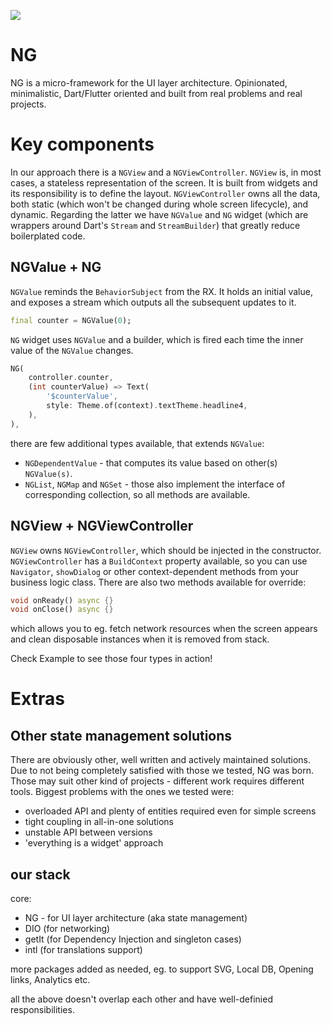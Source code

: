 ![](https://github.com/nomtek/ng/workflows/Flutter%20CI/badge.svg)

# NG

NG is a micro-framework for the UI layer architecture. Opinionated, minimalistic, Dart/Flutter oriented and built from real problems and real projects.

# Key components

In our approach there is a `NGView` and a `NGViewController`. `NGView` is, in most cases, a stateless representation of the screen. It is built from widgets and its responsibility is to define the layout. `NGViewController` owns all the data, both static (which won't be changed during whole screen lifecycle), and dynamic. Regarding the latter we have `NGValue` and `NG` widget (which are wrappers around Dart's `Stream` and `StreamBuilder`) that greatly reduce boilerplated code.

## NGValue + NG

`NGValue` reminds the `BehaviorSubject` from the RX. It holds an initial value, and exposes a stream which outputs all the subsequent updates to it. 
```dart
final counter = NGValue(0);
```

`NG` widget uses `NGValue` and a builder, which is fired each time the inner value of the `NGValue` changes.

```dart
NG(
    controller.counter,
    (int counterValue) => Text(
        '$counterValue',
        style: Theme.of(context).textTheme.headline4,
    ),
),
```

there are few additional types available, that extends `NGValue`:
- `NGDependentValue` - that computes its value based on other(s) `NGValue(s)`.
- `NGList`, `NGMap` and `NGSet` - those also implement the interface of corresponding collection, so all methods are available.

## NGView + NGViewController

`NGView` owns `NGViewController`, which should be injected in the constructor. `NGViewController` has a `BuildContext` property available, so you can use `Navigator`, `showDialog` or other context-dependent methods from your business logic class. There are also two methods available for override:

```dart
void onReady() async {}
void onClose() async {}
```

which allows you to eg. fetch network resources when the screen appears and clean disposable instances when it is removed from stack.

Check Example to see those four types in action!

# Extras

## Other state management solutions

There are obviously other, well written and actively maintained solutions. Due to not being completely satisfied with those we tested, NG was born. Those may suit other kind of projects - different work requires different tools. Biggest problems with the ones we tested were:

- overloaded API and plenty of entities required even for simple screens
- tight coupling in all-in-one solutions
- unstable API between versions
- 'everything is a widget' approach

## our stack

core:

* NG - for UI layer architecture (aka state management)
* DIO (for networking)
* getIt (for Dependency Injection and singleton cases)
* intl (for translations support)

more packages added as needed, eg. to support SVG, Local DB, Opening links, Analytics etc.

all the above doesn't overlap each other and have well-definied responsibilities.

